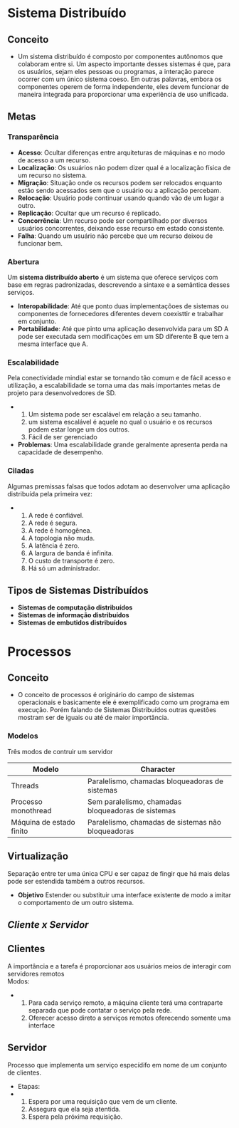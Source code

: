 # Sistema Distribuído

## Conceito
* Um sistema distribuído é composto por componentes autônomos que colaboram entre si. 
Um aspecto importante desses sistemas é que, para os usuários, sejam eles pessoas ou programas, 
a interação parece ocorrer com um único sistema coeso. 
Em outras palavras, embora os componentes operem de forma independente, 
eles devem funcionar de maneira integrada para proporcionar uma experiência de uso unificada.

## Metas

### Transparência
* **Acesso**: Ocultar diferenças entre arquiteturas de máquinas e no modo de acesso a um recurso.
* **Localização**: Os usuários não podem dizer qual é a localização física de um recurso no sistema.
* **Migração**: Situação onde os recursos podem ser relocados enquanto estão sendo acessados sem que o usuário ou a aplicação percebam.
* **Relocação**: Usuário pode continuar usando quando vão de um lugar a outro.
* **Replicação**: Ocultar que um recurso é replicado.
* **Concorrência**: Um recurso pode ser compartilhado por diversos usuários concorrentes, deixando esse recurso em estado consistente.
* **Falha**: Quando um usuário não percebe que um recurso deixou de funcionar bem.

### Abertura
Um **sistema distribuído aberto** é um sistema que oferece serviços com base em regras padronizadas, descrevendo a sintaxe e a semântica desses serviços.
* **Interopabilidade**: Até que ponto duas implementaçõoes de sistemas ou componentes de fornecedores diferentes devem coexisttir e trabalhar em conjunto.
* **Portabilidade**: Até que pinto uma aplicação desenvolvida para um SD A pode ser executada sem modificações em um SD diferente B que tem a mesma interface que A.

### Escalabilidade
Pela conectividade mindial estar se tornando tão comum e de fácil acesso e utilização, a escalabilidade se torna uma das mais importantes metas de projeto para desenvolvedores de SD.
* 1. Um sistema pode ser escalável em relação a seu tamanho.
  2. um sistema escalável é aquele no qual o usuário e os recursos podem estar longe um dos outros.
  3. Fácil de ser gerenciado
* **Problemas**: Uma escalabilidade grande geralmente apresenta perda na capacidade de desempenho.

### Ciladas
Algumas premissas falsas que todos adotam ao desenvolver uma aplicação distribuída pela primeira vez:
* 1. A rede é confiável.
  2. A rede é segura.
  3. A rede é homogênea.
  4. A topologia não muda.
  5. A latência é zero.
  6. A largura de banda é infinita.
  7. O custo de transporte é zero.
  8. Há só um administrador.
     
## Tipos de Sistemas Distríbuídos
* **Sistemas de computação distribuídos** 
* **Sistemas de informação distribuídos**
* **Sistemas de embutidos distribuídos**

# Processos

## Conceito
* O conceito de processos é originário do campo de sistemas operacionais e basicamente ele é exemplificado
como um programa em execução. Porém falando de Sistemas Distribuídos outras questões mostram ser de iguais ou até de maior importância.

### Modelos
Três modos de contruir um servidor

| Modelo     | Character |
| ---      | ---       |
| Threads | Paralelismo, chamadas bloqueadoras de sistemas         |
| Processo monothread     | Sem paralelismo, chamadas bloqueadoras de sistemas        |
| Máquina de estado finito     | Paralelismo, chamadas de sistemas não bloqueadoras        |

## Virtualização
Separação entre ter uma única CPU e ser capaz de fingir que há mais delas pode ser estendida também a outros recursos.
* **Objetivo** Estender ou substituir uma interface existente de modo a imitar o comportamento de um outro sistema.

## *Cliente x Servidor*

## Clientes
A importância e a tarefa é proporcionar aos usuários meios de interagir com servidores remotos <br>
Modos:
* 1. Para cada serviço remoto, a máquina cliente terá uma contraparte separada que pode contatar o serviço pela rede.
  2. Oferecer acesso direto a serviços remotos oferecendo somente uma interface

## Servidor
Processo que implementa um serviço especídifo em nome de um conjunto de clientes.
* Etapas:
* 1. Espera por uma requisição que vem de um cliente.
  2. Assegura que ela seja atentida.
  3. Espera pela próxima requisição.
  
